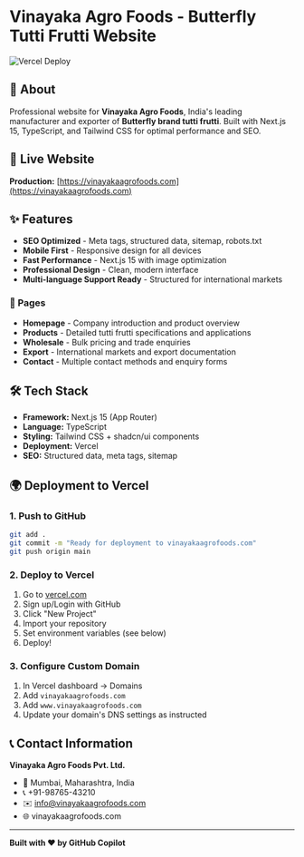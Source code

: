 # Vinayaka Agro Foods - Butterfly Tutti Frutti Website

![Vercel Deploy](https://deploy-badge.vercel.app/vercel/your-project-name)

## 🌟 About

Professional website for **Vinayaka Agro Foods**, India's leading manufacturer and exporter of **Butterfly brand tutti frutti**. Built with Next.js 15, TypeScript, and Tailwind CSS for optimal performance and SEO.

## 🚀 Live Website

**Production:** [https://vinayakaagrofoods.com](https://vinayakaagrofoods.com)

## ✨ Features

- **SEO Optimized** - Meta tags, structured data, sitemap, robots.txt
- **Mobile First** - Responsive design for all devices  
- **Fast Performance** - Next.js 15 with image optimization
- **Professional Design** - Clean, modern interface
- **Multi-language Support Ready** - Structured for international markets

### 📄 Pages

- **Homepage** - Company introduction and product overview
- **Products** - Detailed tutti frutti specifications and applications
- **Wholesale** - Bulk pricing and trade enquiries  
- **Export** - International markets and export documentation
- **Contact** - Multiple contact methods and enquiry forms

## 🛠️ Tech Stack

- **Framework:** Next.js 15 (App Router)
- **Language:** TypeScript
- **Styling:** Tailwind CSS + shadcn/ui components
- **Deployment:** Vercel
- **SEO:** Structured data, meta tags, sitemap

## 🌍 Deployment to Vercel

### 1. Push to GitHub
```bash
git add .
git commit -m "Ready for deployment to vinayakaagrofoods.com"
git push origin main
```

### 2. Deploy to Vercel
1. Go to [vercel.com](https://vercel.com)
2. Sign up/Login with GitHub
3. Click "New Project"
4. Import your repository
5. Set environment variables (see below)
6. Deploy!

### 3. Configure Custom Domain
1. In Vercel dashboard → Domains
2. Add `vinayakaagrofoods.com`
3. Add `www.vinayakaagrofoods.com`
4. Update your domain's DNS settings as instructed

## 📞 Contact Information

**Vinayaka Agro Foods Pvt. Ltd.**
- 📍 Mumbai, Maharashtra, India  
- 📞 +91-98765-43210
- ✉️ info@vinayakaagrofoods.com
- 🌐 vinayakaagrofoods.com

---

**Built with ❤️ by GitHub Copilot**
